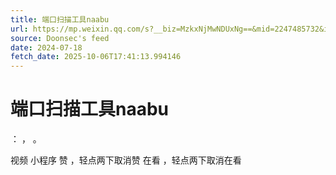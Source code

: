 ```yaml
---
title: 端口扫描工具naabu
url: https://mp.weixin.qq.com/s?__biz=MzkxNjMwNDUxNg==&mid=2247485732&idx=1&sn=34ccbed3fc1b13fdf05840ad9f8005b0
source: Doonsec's feed
date: 2024-07-18
fetch_date: 2025-10-06T17:41:13.994146
---
```


# 端口扫描工具naabu

：
，
。

视频
小程序
赞
，轻点两下取消赞
在看
，轻点两下取消在看